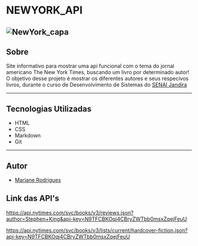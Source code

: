 # NEWYORK_API

![NewYork_capa](https://github.com/user-attachments/assets/741a4b4d-5051-4922-a456-c04b17b9d947)
---

## Sobre
Site informativo para mostrar uma api funcional com o tema do jornal americano The New York Times, buscando um livro por determinado autor! O objetivo desse projeto é mostrar os diferentes autores e seus respecivos livros, durante o curso de Desenvolvimento de Sistemas do [SENAI Jandira](https://sp.senai.br/unidade/jandira/)



---

## Tecnologias Utilizadas
- HTML
- CSS
- Markdown
- Git

---

## Autor
- [Mariane Rodrigues](https://www.linkedin.com/in/mariane-rodrigues-93a02a25b/)

## Link das API's
https://api.nytimes.com/svc/books/v3/reviews.json?author=Stephen+King&api-key=N9TFCBKOqj4CBryZWTbb0msxZqejFeuU


https://api.nytimes.com/svc/books/v3/lists/current/hardcover-fiction.json?api-key=N9TFCBKOqj4CBryZWTbb0msxZqejFeuU


